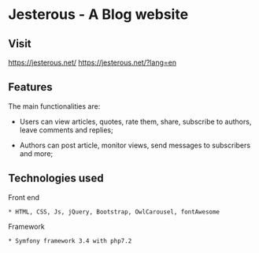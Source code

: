 Jesterous - A Blog website
========================

Visit
--------------
https://jesterous.net/
https://jesterous.net/?lang=en

Features
--------------

The main functionalities are:

  * Users can view articles, quotes, rate them, share, subscribe to authors, leave comments and replies;

  * Authors can post article, monitor views, send messages to subscribers and more;


Technologies used
---------------------
	
Front end
	
	* HTML, CSS, Js, jQuery, Bootstrap, OwlCarousel, fontAwesome

Framework
	
	* Symfony framework 3.4 with php7.2
